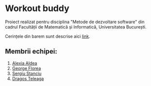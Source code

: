 # Workout buddy

Proiect realizat pentru disciplina "Metode de dezvoltare software" din cadrul Facultății de Matematică și Informatică, Universitatea București.

Cerințele din barem sunt descrise aici [link](https://app.box.com/notes/46831554845?s=6ly7x02gnt1i3yyjb5hec4no4narasnu).

## Membrii echipei:

1. [Alexia Aldea](https://github.com/allee15)
2. [George Florea](https://github.com/jovialjoker)
3. [Sergiu Stanciu](https://github.com/Sergiu44)
4. [Dragos Teleaga](https://github.com/dragosteleaga)
